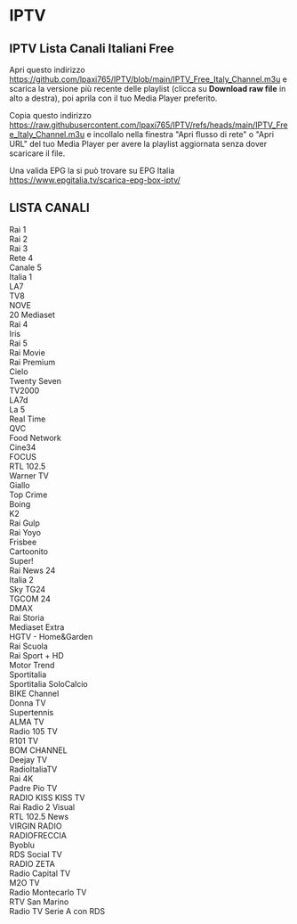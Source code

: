 # IPTV
## **IPTV Lista Canali Italiani Free**

Apri questo indirizzo https://github.com/lpaxi765/IPTV/blob/main/IPTV_Free_Italy_Channel.m3u e scarica la versione più recente delle playlist (clicca su **Download raw file** in alto a destra), poi aprila con il tuo Media Player preferito.

Copia questo indirizzo https://raw.githubusercontent.com/lpaxi765/IPTV/refs/heads/main/IPTV_Free_Italy_Channel.m3u e incollalo nella finestra "Apri flusso di rete" o "Apri URL" del tuo Media Player per avere la playlist aggiornata senza dover scaricare il file.

Una valida EPG la si può trovare su EPG Italia https://www.epgitalia.tv/scarica-epg-box-iptv/ 

## **LISTA CANALI**

Rai 1\
Rai 2\
Rai 3\
Rete 4\
Canale 5\
Italia 1\
LA7\
TV8\
NOVE\
20 Mediaset\
Rai 4\
Iris\
Rai 5\
Rai Movie\
Rai Premium\
Cielo\
Twenty Seven\
TV2000\
LA7d\
La 5\
Real Time\
QVC\
Food Network\
Cine34\
FOCUS\
RTL 102.5\
Warner TV\
Giallo\
Top Crime\
Boing\
K2\
Rai Gulp\
Rai Yoyo\
Frisbee\
Cartoonito\
Super!\
Rai News 24\
Italia 2\
Sky TG24\
TGCOM 24\
DMAX\
Rai Storia\
Mediaset Extra\
HGTV - Home&Garden\
Rai Scuola\
Rai Sport + HD\
Motor Trend\
Sportitalia\
Sportitalia SoloCalcio\
BIKE Channel\
Donna TV\
Supertennis\
ALMA TV\
Radio 105 TV\
R101 TV\
BOM CHANNEL\
Deejay TV\
RadioItaliaTV\
Rai 4K\
Padre Pio TV\
RADIO KISS KISS TV\
Rai Radio 2 Visual\
RTL 102.5 News\
VIRGIN RADIO\
RADIOFRECCIA\
Byoblu\
RDS Social TV\
RADIO ZETA\
Radio Capital TV\
M2O TV\
Radio Montecarlo TV\
RTV San Marino\
Radio TV Serie A con RDS
